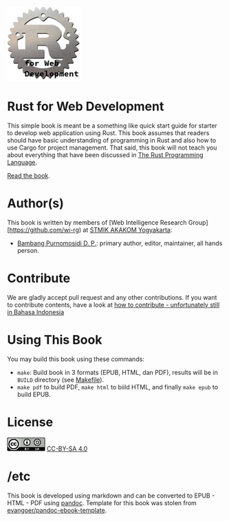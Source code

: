 ![Rust4Web](images/cover.jpg)

# Rust for Web Development

This simple book is meant be a something like quick start guide for starter to develop web application using Rust. This book assumes that readers should have basic understanding of programming in Rust and also how to use Cargo for project management. That said, this book will not teach you about everything that have been discussed in [The Rust Programming Language](https://doc.rust-lang.org/book/).

[Read the book](contents.md).

# Author(s)

This book is written by members of [Web Intelligence Research Group][https://github.com/wi-rg) at [STMIK AKAKOM Yogyakarta](http://www.akakom.ac.id):

* [Bambang Purnomosidi D. P.](http://bpdp.xyz): primary author, editor, maintainer, all hands person.

# Contribute

We are gladly accept pull request and any other contributions. If you want to contribute contents, have a look at [how to contribute - unfortunately still in Bahasa Indonesia](https://github.com/wi-rg/articles/tree/master/kontribusi-repo)

# Using This Book

You may build this book using these commands:

* `make`: Build book in 3 formats (EPUB, HTML, dan PDF), results will be in `BUILD` directory (see [Makefile](Makefile)).
* `make pdf` to build PDF, `make html` to biild HTML, and finally `make epub` to build EPUB.

# License

![CC-BY-SA 4.0](images/cc-by-sa-4.png)
[CC-BY-SA 4.0](http://creativecommons.org/licenses/by-sa/4.0/)

# /etc

This book is developed using markdown and can be converted to EPUB - HTML - PDF using [pandoc](http://pandoc.org). Template for this book was stolen from [evangoer/pandoc-ebook-template](https://github.com/evangoer/pandoc-ebook-template).
